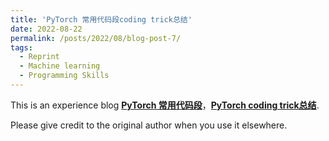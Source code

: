 ```yaml
---
title: 'PyTorch 常用代码段coding trick总结'
date: 2022-08-22
permalink: /posts/2022/08/blog-post-7/
tags:
  - Reprint
  - Machine learning
  - Programming Skills
---
```


This is an experience blog [**PyTorch 常用代码段**](https://zhuanlan.zhihu.com/p/419063125?utm_medium=social&utm_oi=621593548022353920)，[**PyTorch coding trick总结**](https://zhuanlan.zhihu.com/p/76459295).

Please give credit to the original author when you use it elsewhere.

